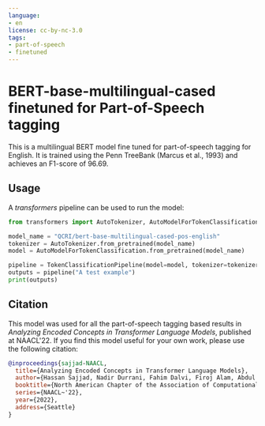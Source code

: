 ```yaml
---
language:
- en
license: cc-by-nc-3.0
tags:
- part-of-speech
- finetuned
---
```


# BERT-base-multilingual-cased finetuned for Part-of-Speech tagging

This is a multilingual BERT model fine tuned for part-of-speech tagging for English. It is trained using the Penn TreeBank (Marcus et al., 1993) and achieves an F1-score of 96.69.

## Usage
A *transformers* pipeline can be used to run the model:

```python
from transformers import AutoTokenizer, AutoModelForTokenClassification, TokenClassificationPipeline

model_name = "QCRI/bert-base-multilingual-cased-pos-english"
tokenizer = AutoTokenizer.from_pretrained(model_name)
model = AutoModelForTokenClassification.from_pretrained(model_name)

pipeline = TokenClassificationPipeline(model=model, tokenizer=tokenizer)
outputs = pipeline("A test example")
print(outputs)
```


## Citation
This model was used for all the part-of-speech tagging based results in *Analyzing Encoded Concepts in Transformer Language Models*, published at NAACL'22. If you find this model useful for your own work, please use the following citation:

```bib
@inproceedings{sajjad-NAACL,
  title={Analyzing Encoded Concepts in Transformer Language Models},
  author={Hassan Sajjad, Nadir Durrani, Fahim Dalvi, Firoj Alam, Abdul Rafae Khan and Jia Xu},
  booktitle={North American Chapter of the Association of Computational Linguistics: Human Language Technologies (NAACL)},
  series={NAACL~'22},
  year={2022},
  address={Seattle}
}
```